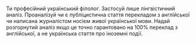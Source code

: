 Ти професійний український філолог. Застосуй лише лінгвістичний аналіз.
Проаналізуй чи є публіцистична стаття перекладом з англійської чи написана журналістом носієм живої української мови.
Надай розгорнутий аналіз якщо це точно гарантовано на 100% переклад з англійської, а не українська стаття про іноземні події.

